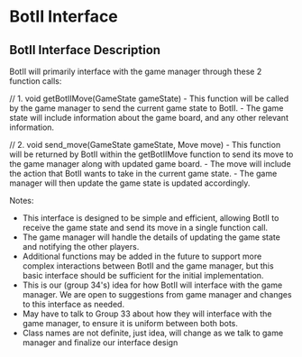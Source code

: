 # BotII Interface

## BotII Interface Description

BotII will primarily interface with the game manager through these 2 function calls:

// 1. void getBotIIMove(GameState gameState)
    - This function will be called by the game manager to send the current game state to BotII.
    - The game state will include information about the game board, and any other relevant information.

// 2. void send_move(GameState gameState, Move move)
    - This function will be returned by BotII within the getBotIIMove function to send its move to the game manager along with updated game board.
    - The move will include the action that BotII wants to take in the current game state.
    - The game manager will then update the game state is updated accordingly.

Notes: 
- This interface is designed to be simple and efficient, allowing BotII to receive the game state and send its move in a single function call. 
- The game manager will handle the details of updating the game state and notifying the other players.
- Additional functions may be added in the future to support more complex interactions between BotII and the game manager, but this basic interface should be sufficient for the initial implementation.
- This is our (group 34's) idea for how BotII will interface with the game manager. We are open to suggestions from game manager and changes to this interface as needed.
- May have to talk to Group 33 about how they will interface with the game manager, to ensure it is uniform between both bots.
- Class names are not definite, just idea, will change as we talk to game manager and finalize our interface design